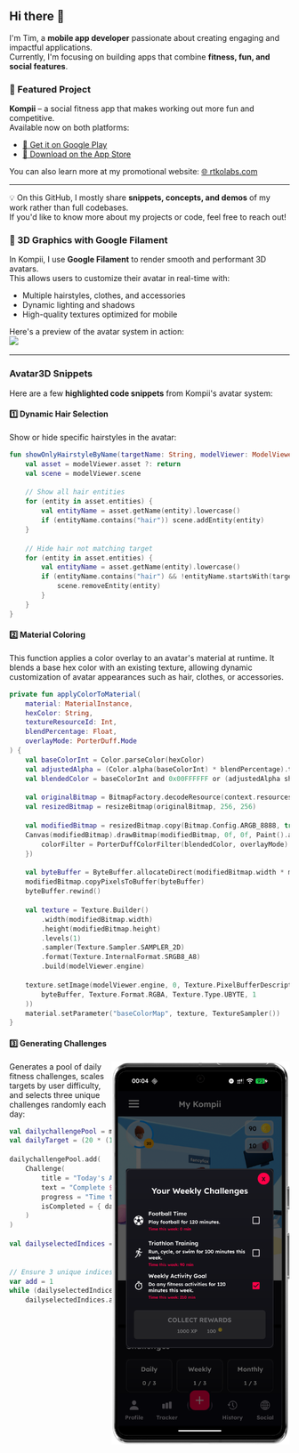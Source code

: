 ## Hi there 👋

I'm Tim, a **mobile app developer** passionate about creating engaging and impactful applications.  
Currently, I'm focusing on building apps that combine **fitness, fun, and social features**.

### 🚀 Featured Project
**Kompii** – a social fitness app that makes working out more fun and competitive.  
Available now on both platforms:

- [🤖 Get it on Google Play](https://play.google.com/store/apps/details?id=com.rtkolabs.levelup&hl=en_GB)  
- [📱 Download on the App Store](https://apps.apple.com/us/app/kompii/id6475413819)  

You can also learn more at my promotional website: [🌐 rtkolabs.com](https://rtkolabs.com)

---

💡 On this GitHub, I mostly share **snippets, concepts, and demos** of my work rather than full codebases.  
If you'd like to know more about my projects or code, feel free to reach out!

### 🎨 3D Graphics with Google Filament
In Kompii, I use **Google Filament** to render smooth and performant 3D avatars.  
This allows users to customize their avatar in real-time with:

- Multiple hairstyles, clothes, and accessories  
- Dynamic lighting and shadows  
- High-quality textures optimized for mobile  

Here's a preview of the avatar system in action:  
<img src="assets/AvatarGIF.gif" width="320">

---

### Avatar3D Snippets

Here are a few **highlighted code snippets** from Kompii's avatar system:

#### 1️⃣ Dynamic Hair Selection
Show or hide specific hairstyles in the avatar:

```kotlin
fun showOnlyHairstyleByName(targetName: String, modelViewer: ModelViewer) {
    val asset = modelViewer.asset ?: return
    val scene = modelViewer.scene

    // Show all hair entities
    for (entity in asset.entities) {
        val entityName = asset.getName(entity).lowercase()
        if (entityName.contains("hair")) scene.addEntity(entity)
    }

    // Hide hair not matching target
    for (entity in asset.entities) {
        val entityName = asset.getName(entity).lowercase()
        if (entityName.contains("hair") && !entityName.startsWith(targetName.lowercase())) {
            scene.removeEntity(entity)
        }
    }
}
```

#### 2️⃣ Material Coloring
This function applies a color overlay to an avatar's material at runtime. It blends a base hex color with an existing texture, allowing dynamic customization of avatar appearances such as hair, clothes, or accessories.

```kotlin
private fun applyColorToMaterial(
    material: MaterialInstance,
    hexColor: String,
    textureResourceId: Int,
    blendPercentage: Float,
    overlayMode: PorterDuff.Mode
) {
    val baseColorInt = Color.parseColor(hexColor)
    val adjustedAlpha = (Color.alpha(baseColorInt) * blendPercentage).toInt()
    val blendedColor = baseColorInt and 0x00FFFFFF or (adjustedAlpha shl 24)

    val originalBitmap = BitmapFactory.decodeResource(context.resources, textureResourceId)
    val resizedBitmap = resizeBitmap(originalBitmap, 256, 256)

    val modifiedBitmap = resizedBitmap.copy(Bitmap.Config.ARGB_8888, true)
    Canvas(modifiedBitmap).drawBitmap(modifiedBitmap, 0f, 0f, Paint().apply {
        colorFilter = PorterDuffColorFilter(blendedColor, overlayMode)
    })

    val byteBuffer = ByteBuffer.allocateDirect(modifiedBitmap.width * modifiedBitmap.height * 4)
    modifiedBitmap.copyPixelsToBuffer(byteBuffer)
    byteBuffer.rewind()

    val texture = Texture.Builder()
        .width(modifiedBitmap.width)
        .height(modifiedBitmap.height)
        .levels(1)
        .sampler(Texture.Sampler.SAMPLER_2D)
        .format(Texture.InternalFormat.SRGB8_A8)
        .build(modelViewer.engine)

    texture.setImage(modelViewer.engine, 0, Texture.PixelBufferDescriptor(
        byteBuffer, Texture.Format.RGBA, Texture.Type.UBYTE, 1
    ))
    material.setParameter("baseColorMap", texture, TextureSampler())
}
```

#### 3️⃣ Generating Challenges

<img src="assets/9.png" width="320" align="right">

Generates a pool of daily fitness challenges, scales targets by user difficulty, and selects three unique challenges randomly each day:

```kotlin
val dailychallengePool = mutableListOf<Challenge>()
val dailyTarget = (20 * (1 + profiledifficultyD!! / 10.0)).toInt()

dailychallengePool.add(
    Challenge(
        title = "Today's Activity Goal",
        text = "Complete $dailyTarget min of fitness today.",
        progress = "Time today: $dailyallFitnessCounter min",
        isCompleted = { dailyallFitnessCounter >= dailyTarget }
    )
)

val dailyselectedIndices = mutableSetOf(dailyRNG1!! % dailychallengePool.size,
                                        dailyRNG2!! % dailychallengePool.size,
                                        dailyRNG3!! % dailychallengePool.size)
// Ensure 3 unique indices
var add = 1
while (dailyselectedIndices.size < 3)
    dailyselectedIndices.add((dailyselectedIndices.elementAt(0) + add++) % dailychallengePool.size)
```

